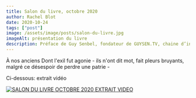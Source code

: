 ```yaml
---
title: Salon du livre, octobre 2020
author: Rachel Blot
date: 2020-10-24
tags: ["post"]
image: /assets/image/posts/salon-du-livre.jpg
imageAlt: présentation du livre
description: Préface de Guy Senbel, fondateur de GUYSEN.TV, chaine d’information internationale israélienne en langue française.
---
```

À nos anciens
Dont l'exil fut agonie - ils n'ont dit mot, fait pleurs bruyants, malgré ce désespoir de perdre une patrie -

Ci-dessous: extrait vidéo

[![SALON DU LIVRE OCTOBRE 2020 EXTRAIT VIDEO](https://img.youtube.com/vi/vk059QM9Mac/0.jpg)](https://www.youtube.com/watch?v=vk059QM9Mac)